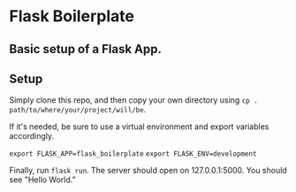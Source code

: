 # Flask Boilerplate
## Basic setup of a Flask App.

## Setup

Simply clone this repo, and then copy your own directory using `cp . path/to/where/your/project/will/be`.

If it's needed, be sure to use a virtual environment and export variables accordingly.

`export FLASK_APP=flask_boilerplate`
`export FLASK_ENV=development`

Finally, run `flask run`. The server should open on 127.0.0.1:5000. You should see "Hello World."

